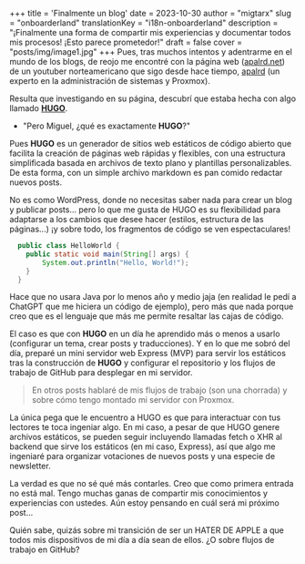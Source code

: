 +++
title = 'Finalmente un blog'
date = 2023-10-30
author = "migtarx"
slug = "onboarderland"
translationKey = "i18n-onboarderland"
description = "¡Finalmente una forma de compartir mis experiencias y documentar todos mis procesos! ¡Esto parece prometedor!"
draft = false
cover = "posts/img/image1.jpg"
+++
Pues, tras muchos intentos y adentrarme en el mundo de los blogs, de reojo me encontré con la página web ([apalrd.net](https://www.apalrd.net/)) de un youtuber norteamericano que sigo desde hace tiempo, [apalrd](https://www.youtube.com/@apalrdsadventures) (un experto en la administración de sistemas y Proxmox).

Resulta que investigando en su página, descubrí que estaba hecha con algo llamado **[HUGO](https://gohugo.io/)**.
- "Pero Miguel, ¿qué es exactamente **HUGO**?"

Pues **HUGO** es un generador de sitios web estáticos de código abierto que facilita la creación de páginas web rápidas y flexibles, con una estructura simplificada basada en archivos de texto plano y plantillas personalizables. De esta forma, con un simple archivo markdown es pan comido redactar nuevos posts.

No es como WordPress, donde no necesitas saber nada para crear un blog y publicar posts... pero lo que me gusta de HUGO es su flexibilidad para adaptarse a los cambios que desee hacer (estilos, estructura de las páginas...) ¡y sobre todo, los fragmentos de código se ven espectaculares!

```java
  public class HelloWorld {
    public static void main(String[] args) {
        System.out.println("Hello, World!");
    }
  }
```
Hace que no usara Java por lo menos año y medio jaja (en realidad le pedí a ChatGPT que me hiciera un código de ejemplo), pero más que nada porque creo que es el lenguaje que más me permite resaltar las cajas de código.

El caso es que con **HUGO** en un día he aprendido más o menos a usarlo (configurar un tema, crear posts y traducciones). Y en lo que me sobró del día, preparé un mini servidor web Express (MVP) para servir los estáticos tras la construcción de **HUGO** y configurar el repositorio y los flujos de trabajo de GitHub para desplegar en mi servidor.

> En otros posts hablaré de mis flujos de trabajo (son una chorrada) y sobre cómo tengo montado mi servidor con Proxmox.

La única pega que le encuentro a HUGO es que para interactuar con tus lectores te toca ingeniar algo. En mi caso, a pesar de que HUGO genere archivos estáticos, se pueden seguir incluyendo llamadas fetch o XHR al backend que sirve los estáticos (en mi caso, Express), así que algo me ingeniaré para organizar votaciones de nuevos posts y una especie de newsletter.

La verdad es que no sé qué más contarles. Creo que como primera entrada no está mal. Tengo muchas ganas de compartir mis conocimientos y experiencias con ustedes. Aún estoy pensando en cuál será mi próximo post...

Quién sabe, quizás sobre mi transición de ser un HATER DE APPLE a que todos mis dispositivos de mi día a día sean de ellos. ¿O sobre flujos de trabajo en GitHub?
